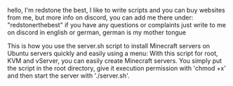 hello,
I'm redstone the best,
I like to write scripts and you can buy websites from me,
but more info on discord, you can add me there under: "redstonerthebest" if you have any questions or complaints just write to me on discord in english or german,
german is my mother tongue

This is how you use the server.sh script to install Minecraft servers on Ubuntu servers quickly and easily using a menu: With this script for root, KVM and vServer, you can easily create Minecraft servers. You simply put the script in the root directory, give it execution permission with 'chmod +x' and then start the server with './server.sh'.
